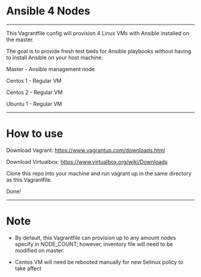 # Ansible 4 Nodes
----

This Vagrantfile config will provision 4 Linux VMs with Ansible installed on the master. 

The goal is to provide fresh test beds for Ansible playbooks without having to install Ansible on your host machine.

Master - Ansible management node

Centos 1 - Regular VM

Centos 2 - Regular VM

Ubuntu 1 - Regular VM

----

# How to use

Download Vagrant: https://www.vagrantup.com/downloads.html

Download Virtualbox: https://www.virtualbox.org/wiki/Downloads

Clone this repo into your machine and run vagrant up in the same directory as this Vagrantfile.

Done!

----

# Note

- By default, this Vagrantfile can provision up to any amount nodes specify in NODE_COUNT; however, inventory file will need to be modified on master.

- Centos VM will need be rebooted manually for new Selinux policy to take affect


